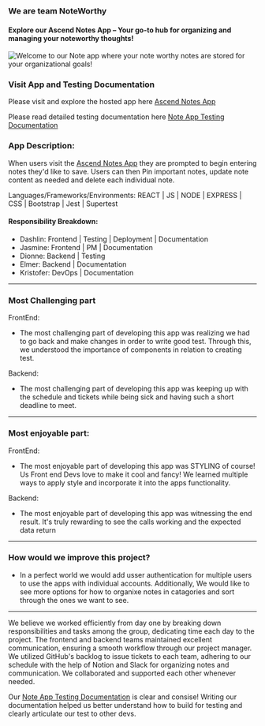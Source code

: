 ### We are team NoteWorthy
#### Explore our Ascend Notes App – Your go-to hub for organizing and managing your noteworthy thoughts!
![Welcome to our Note app where your note worthy notes are stored for your organizational goals!](https://i.imgur.com/o36lkyW.gif)




### Visit App and Testing Documentation
Please visit and explore the hosted app here [Ascend Notes App](https://ascendnotes.fly.dev/) 

Please read detailed testing documentation here [Note App Testing Documentation](https://www.notion.so/Ascend-Notes-Documentation-29f35195934c41ccb28cb9b920610432?pvs=4)

### App Description:
When users visit the [Ascend Notes App](https://ascendnotes.fly.dev/) they are prompted to begin entering notes they'd like to save. Users can then Pin important notes, 
update note content as needed and delete each individual note.

Languages/Frameworks/Environments: REACT | JS | NODE | EXPRESS | CSS | Bootstrap | Jest | Supertest

#### Responsibility Breakdown:
- Dashlin: Frontend | Testing | Deployment | Documentation
- Jasmine: Frontend | PM | Documentation
- Dionne: Backend | Testing
- Elmer: Backend | Documentation
- Kristofer: DevOps | Documentation
<hr>

### Most Challenging part
FrontEnd:
- The most challenging part of developing this app was realizing we had to go back and make changes in order to write good test. Through this, we understood the importance of components in relation to creating test.

Backend:
- The most challenging part of developing this app was keeping up with the schedule and tickets while being sick and having such a short deadline to meet.
<hr>

### Most enjoyable part:
FrontEnd:
- The most enjoyable part of developing this app was STYLING of course! Us Front end Devs love to make it cool and fancy! We learned multiple ways to apply style and incorporate it into the apps functionality.

Backend:
- The most enjoyable part of developing this app was witnessing the end result. It's truly rewarding to see the calls working and the expected data return
<hr>

### How would we improve this project?
- In a perfect world we would add usser authentication for multiple users to use the apps with individual accounts. Additionally, We would like to see more options for how to organixe notes in catagories and sort through the ones we want to see.
<hr>

We believe we worked efficiently from day one by breaking down responsibilities and tasks among the group, dedicating time each day to the project. The frontend and backend teams maintained excellent communication, ensuring a smooth workflow through our project manager. We utilized GitHub's backlog to issue tickets to each team, adhering to our schedule with the help of Notion and Slack for organizing notes and communication. We collaborated and supported each other whenever needed.

Our [Note App Testing Documentation](https://www.notion.so/Ascend-Notes-Documentation-29f35195934c41ccb28cb9b920610432?pvs=4) is clear and consise! Writing our documentation helped us better understand how to build for testing and clearly articulate our test to other devs. 



